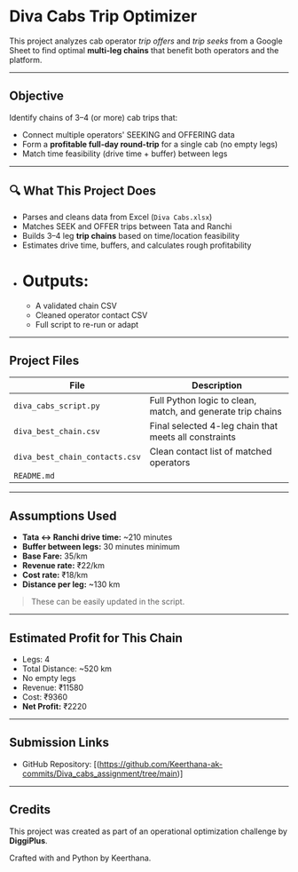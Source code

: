 # Diva Cabs Trip Optimizer

This project analyzes cab operator *trip offers* and *trip seeks* from a Google Sheet to find optimal **multi-leg chains** that benefit both operators and the platform.

---

## Objective

Identify chains of 3–4 (or more) cab trips that:
- Connect multiple operators' SEEKING and OFFERING data
- Form a **profitable full-day round-trip** for a single cab (no empty legs)
- Match time feasibility (drive time + buffer) between legs

---

## 🔍 What This Project Does

- Parses and cleans data from Excel (`Diva Cabs.xlsx`)
- Matches SEEK and OFFER trips between Tata and Ranchi
- Builds 3–4 leg **trip chains** based on time/location feasibility
- Estimates drive time, buffers, and calculates rough profitability
- # Outputs:
  - A validated chain CSV
  - Cleaned operator contact CSV
  - Full script to re-run or adapt

---

## Project Files

| File | Description |
|------|-------------|
| `diva_cabs_script.py` | Full Python logic to clean, match, and generate trip chains |
| `diva_best_chain.csv` | Final selected 4-leg chain that meets all constraints |
| `diva_best_chain_contacts.csv` | Clean contact list of matched operators |
| `README.md` 

---

## Assumptions Used

-  **Tata ↔ Ranchi drive time:** ~210 minutes
- **Buffer between legs:** 30 minutes minimum
- **Base Fare:** 35/km
- **Revenue rate:** ₹22/km
- **Cost rate:** ₹18/km
- **Distance per leg:** ~130 km

> These can be easily updated in the script.

---

## Estimated Profit for This Chain

- Legs: 4
- Total Distance: ~520 km
- No empty legs
- Revenue: ₹11580 
- Cost: ₹9360
- **Net Profit:** ₹2220

---

## Submission Links
- GitHub Repository: [(https://github.com/Keerthana-ak-commits/Diva_cabs_assignment/tree/main)]

---

## Credits

This project was created as part of an operational optimization challenge by **DiggiPlus**.

Crafted with and Python by Keerthana.
